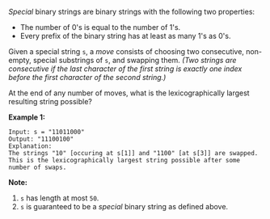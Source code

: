 _Special_ binary strings are binary strings with the following two properties:

  * The number of 0's is equal to the number of 1's.
  * Every prefix of the binary string has at least as many 1's as 0's.

Given a special string `s`, a _move_ consists of choosing two consecutive,
non-empty, special substrings of `s`, and swapping them. _(Two strings are
consecutive if the last character of the first string is exactly one index
before the first character of the second string.)_

At the end of any number of moves, what is the lexicographically largest
resulting string possible?

**Example 1:**

    
    
    Input: s = "11011000"
    Output: "11100100"
    Explanation:
    The strings "10" [occuring at s[1]] and "1100" [at s[3]] are swapped.
    This is the lexicographically largest string possible after some number of swaps.
    

**Note:**

  1. `s` has length at most `50`.
  2. `s` is guaranteed to be a _special_ binary string as defined above.

